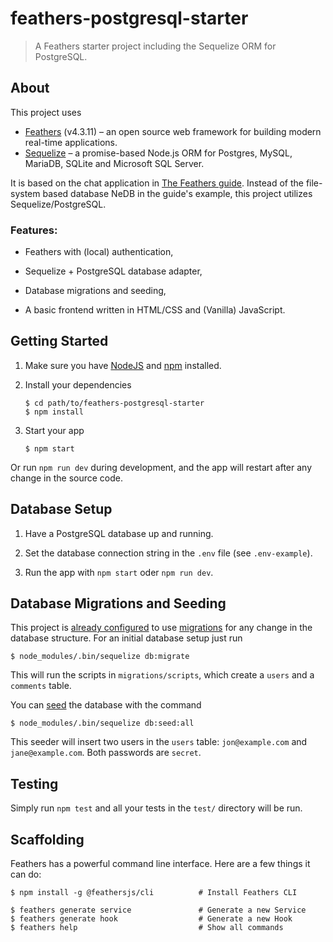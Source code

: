 # feathers-postgresql-starter

> A Feathers starter project including the Sequelize ORM for PostgreSQL.

## About

This project uses

* [Feathers](http://feathersjs.com) (v4.3.11) – an open source web framework for building modern real-time applications.
* [Sequelize](https://sequelize.org/) – a promise-based Node.js ORM for Postgres, MySQL, MariaDB, SQLite and Microsoft SQL Server.

It is based on the chat application in [The Feathers guide](https://docs.feathersjs.com/guides/basics/setup.html#what-we-will-do). Instead of the file-system based database NeDB in the guide's example, this project utilizes Sequelize/PostgreSQL.

### Features:

* Feathers with (local) authentication,

* Sequelize + PostgreSQL database adapter,

* Database migrations and seeding,

* A basic frontend written in HTML/CSS and (Vanilla) JavaScript.


## Getting Started

1. Make sure you have [NodeJS](https://nodejs.org/) and [npm](https://www.npmjs.com/) installed.
2. Install your dependencies

    ```
    $ cd path/to/feathers-postgresql-starter
    $ npm install
    ```

3. Start your app

    ```
    $ npm start
    ```

Or run ``npm run dev`` during development, and the app will restart after any change in the source code.


## Database Setup

1. Have a PostgreSQL database up and running.

2. Set the database connection string in the ``.env`` file (see ``.env-example``). 

3. Run the app with ``npm start`` oder ``npm run dev``.


## Database Migrations and Seeding

This project is [already configured](https://github.com/feathersjs-ecosystem/feathers-sequelize#migrations) to use [migrations](https://sequelize.org/master/manual/migrations.html) for any change in the database structure. For an initial database setup just run

```
$ node_modules/.bin/sequelize db:migrate
```

This will run the scripts in ``migrations/scripts``, which create a ``users`` and a ``comments`` table.

You can [seed](https://sequelize.org/master/manual/migrations.html#running-seeds) the database with the command

```
$ node_modules/.bin/sequelize db:seed:all
```

This seeder will insert two users in the ``users`` table: ``jon@example.com`` and ``jane@example.com``. Both passwords are ``secret``.


## Testing

Simply run `npm test` and all your tests in the `test/` directory will be run.

## Scaffolding

Feathers has a powerful command line interface. Here are a few things it can do:

```
$ npm install -g @feathersjs/cli          # Install Feathers CLI

$ feathers generate service               # Generate a new Service
$ feathers generate hook                  # Generate a new Hook
$ feathers help                           # Show all commands
```
